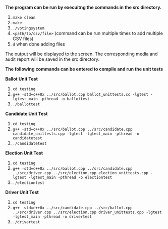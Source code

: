 **The program can be run by execuitng the commands in the src directory.**
1. `make clean`
2. `make`
3. `./votingsystem `
4. `<path/to/csv/file>` (command can be run multiple times to add multiple CSV files)
5. `d` when done adding files

The output will be displayed to the screen. The corresponding media and audit report will be saved 
in the src directory.

**The following commands can be entered to compile and run the unit tests**

**Ballot Unit Test** 
1. `cd testing`
2. `g++ -std=c++0x ../src/ballot.cpp ballot_unittests.cc -lgtest -lgtest_main -pthread -o ballottest`
3. `./ballottest`

**Candidate Unit Test** 
1. `cd testing`
2. `g++ -std=c++0x ../src/ballot.cpp ../src/candidate.cpp candidate_unittests.cpp -lgtest -lgtest_main -pthread -o candidatetest`
3. `./candidatetest`

**Election Unit Test** 
1. `cd testing`
2. `g++ -std=c++0x ../src/ballot.cpp ../src/candidate.cpp ../src/driver.cpp ../src/election.cpp election_unittests.cpp -lgtest -lgtest_main -pthread -o electiontest`
3. `./electiontest`

**Driver Unit Test**
1. `cd testing`
2. `g++ -std=c++0x ../src/candidate.cpp ../src/ballot.cpp ../src/driver.cpp ../src/election.cpp driver_unittests.cpp -lgtest -lgtest_main -pthread -o drivertest`
3. `./drivertest`
